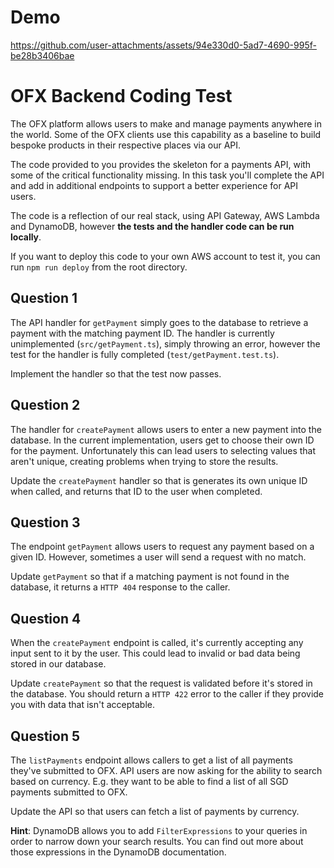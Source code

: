 # Demo


https://github.com/user-attachments/assets/94e330d0-5ad7-4690-995f-be28b3406bae



# OFX Backend Coding Test
The OFX platform allows users to make and manage payments anywhere in the world. Some of the OFX clients use this capability as a baseline to build bespoke products in their respective places via our API.
  
The code provided to you provides the skeleton for a payments API, with some of the critical functionality missing. In this task you'll complete the API and add in additional endpoints to support a better experience for API users.

The code is a reflection of our real stack, using API Gateway, AWS Lambda and DynamoDB, however **the tests and the handler code can be run locally**.
  
If you want to deploy this code to your own AWS account to test it, you can run `npm run deploy` from the root directory. 

## Question 1
The API handler for `getPayment` simply goes to the database to retrieve a payment with the matching payment ID. The handler is currently unimplemented (`src/getPayment.ts`), simply throwing an error, however the test for the handler is fully completed (`test/getPayment.test.ts`).
  
Implement the handler so that the test now passes.

## Question 2
The handler for `createPayment` allows users to enter a new payment into the database. In the current implementation, users get to choose their own ID for the payment. Unfortunately this can lead users to selecting values that aren't unique, creating problems when trying to store the results.

Update the `createPayment` handler so that is generates its own unique ID when called, and returns that ID to the user when completed.

## Question 3
The endpoint `getPayment` allows users to request any payment based on a given ID. However, sometimes a user will send a request with no match.

Update `getPayment` so that if a matching payment is not found in the database, it returns a `HTTP 404` response to the caller. 
## Question 4
When the `createPayment` endpoint is called, it's currently accepting any input sent to it by the user. This could lead to invalid or bad data being stored in our database.
  
Update `createPayment` so that the request is validated before it's stored in the database. You should return a `HTTP 422` error to the caller if they provide you with data that isn't acceptable.
  
## Question 5
The `listPayments` endpoint allows callers to get a list of all payments they've submitted to OFX. API users are now asking for the ability to search based on currency. E.g. they want to be able to find a list of all SGD payments submitted to OFX.
  
Update the API so that users can fetch a list of payments by currency.
  

**Hint**: DynamoDB allows you to add `FilterExpressions` to your queries in order to narrow down your search results. You can find out more about those expressions in the DynamoDB documentation.
